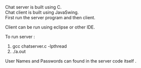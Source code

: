 Chat server is built using C.<br />
Chat client is built using JavaSwing.<br />
First run the server program and then client.

Client can be run using eclipse or other IDE.

To run server :
1) gcc chatserver.c -lpthread
2) ./a.out

User Names and Passwords can found in the server code itself .
